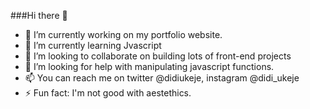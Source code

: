 ###Hi there 👋

- 🔭 I’m currently working on my portfolio website.
- 🌱 I’m currently learning Jvascript
- 👯 I’m looking to collaborate on building lots of front-end projects
- 🤔 I’m looking for help with manipulating javascript functions.
- 📫 You can reach me on twitter @didiukeje, instagram @didi_ukeje
- ⚡ Fun fact: I'm not good with aestethics.


